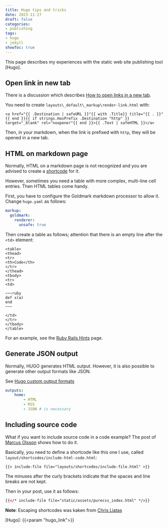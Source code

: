 ```yaml
---
title: Hugo tips and tricks
date: 2023-11-27
draft: false
categories:
- publishing
tags:
- hugo
- jekyll
showToc: true
---
```


This page describes my experiences with the static web site publishing tool [Hugo].

## Open link in new tab

There is a discussion which describes [How to open links in a new tab](https://discourse.gohugo.io/t/how-to-open-plain-url-links-in-a-new-tab/25523/3).

You need to create `layouts\_default\_markup\render-link.html` with:

~~~
<a href="{{ .Destination | safeURL }}"{{ with .Title}} title="{{ . }}"{{ end }}{{ if strings.HasPrefix .Destination "http" }} target="_blank" rel="noopener"{{ end }}>{{ .Text | safeHTML }}</a>
~~~

Then, in your markdown, when the link is prefixed with `http`, they will be opened in a new tab.

## HTML on markdown page

Normally, HTML on a markdown page is not recognized and you are advised to create a [shortcode](https://gohugo.io/content-management/shortcodes/) for it.

However, sometimes you need a table with more complex, multi-line cell entries. Then HTML tables come handy. 

First, you have to configure the Goldmark markdown processor to allow it. Change `hugo.yaml` as follows:

~~~~yaml
markup:
  goldmark:
    renderer: 
      unsafe: true
~~~~

Then create a table as follows; attention that there is an empty line after the `<td>` element:

~~~~
<table>
<thead>
<tr>
<th>Code</th>
</tr>
</thead>
<tbody>
<tr>
<td>

~~~ruby
def x(a)
end
~~~

</td>
</tr>
</tbody>
</table>
~~~~

For an example, see the [Ruby Rails Hints]() page.


## Generate JSON output

Normally, HUGO generates HTML output. However, it is also possible to generate other output formats like JSON.

See [Hugo custom output formats](https://gohugo.io/templates/output-formats/)

~~~~yaml
outputs:
    home:
        - HTML
        - RSS
        - JSON # is necessary
~~~~


## Including source code

What if you want to include source code in a code example? The post of [Marcus Olsson](https://marcusolsson.dev/how-to-include-code-examples-from-file-with-hugo/) shows how to do it.

Basically, you need to define a shortcode like this one I use, called `layout/shortcodes/include-html-code.html`:

~~~
{{< include-file file="layouts/shortcodes/include-file.html" >}}
~~~

The minuses after the curly brackets indicate that the spaces and line breaks are not kept.

Then in your post, use it as follows:

~~~html
{{</* include-file file="static/assets/purecss_index.html" */>}}
~~~

**Note**: Escaping shortcodes was kaken from [Chris Liatas](https://liatas.com/posts/escaping-hugo-shortcodes/)


[Hugo]: {{<param "hugo_link">}}